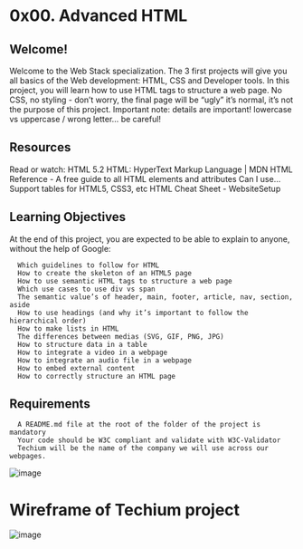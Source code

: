 # 0x00. Advanced HTML
## Welcome!
Welcome to the Web Stack specialization. The 3 first projects will give you all basics of the Web development: HTML, CSS and Developer tools.
In this project, you will learn how to use HTML tags to structure a web page. No CSS, no styling - don’t worry, the final page will be “ugly” it’s normal, it’s not the purpose of this project.
Important note: details are important! lowercase vs uppercase / wrong letter… be careful!

## Resources
Read or watch:
      HTML 5.2
      HTML: HyperText Markup Language | MDN
      HTML Reference - A free guide to all HTML elements and attributes
      Can I use… Support tables for HTML5, CSS3, etc
      HTML Cheat Sheet - WebsiteSetup
  
## Learning Objectives
At the end of this project, you are expected to be able to explain to anyone, without the help of Google:

      Which guidelines to follow for HTML
      How to create the skeleton of an HTML5 page
      How to use semantic HTML tags to structure a web page
      Which use cases to use div vs span
      The semantic value’s of header, main, footer, article, nav, section, aside
      How to use headings (and why it’s important to follow the hierarchical order)
      How to make lists in HTML
      The differences between medias (SVG, GIF, PNG, JPG)
      How to structure data in a table
      How to integrate a video in a webpage
      How to integrate an audio file in a webpage
      How to embed external content
      How to correctly structure an HTML page

## Requirements
      A README.md file at the root of the folder of the project is mandatory
      Your code should be W3C compliant and validate with W3C-Validator
      Techium will be the name of the company we will use across our webpages.

![image](https://user-images.githubusercontent.com/106770288/235316316-13a9bad3-a652-4efa-88a1-658261c1aaf0.png)

# Wireframe of Techium project
![image](https://user-images.githubusercontent.com/106770288/235316548-37486432-5aeb-4f50-8efe-73e0d3eeabb5.png)


